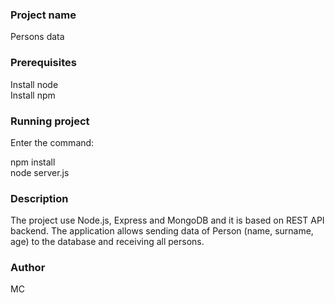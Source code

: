 ### Project name

Persons data

### Prerequisites

Install node  
Install npm

### Running project

Enter the command:

npm install  
node server.js

### Description

The project use Node.js, Express and MongoDB and it is based on REST API backend. 
The application allows sending data of Person (name, surname, age) to the database and receiving all persons.

### Author

MC
